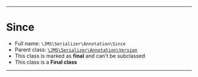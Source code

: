 ***

# Since

* Full name: `\JMS\Serializer\Annotation\Since`
* Parent class: [`\JMS\Serializer\Annotation\Version`](./Version.md)
* This class is marked as **final** and can't be subclassed
* This class is a **Final class**

***

